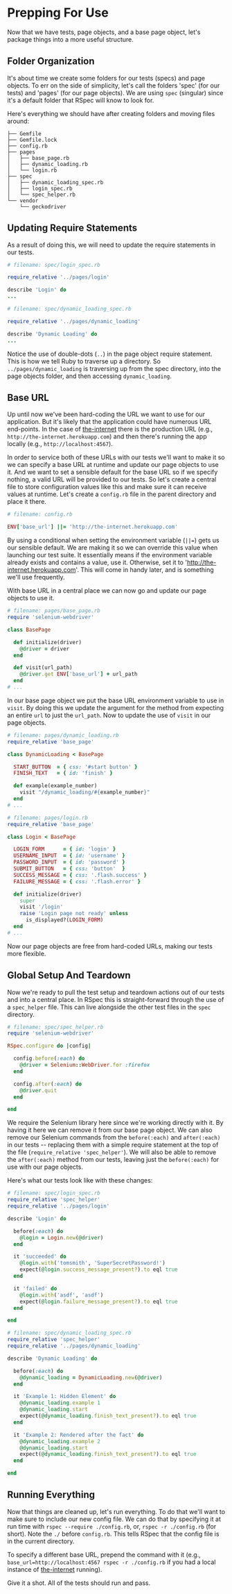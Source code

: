 # Prepping For Use

Now that we have tests, page objects, and a base page object, let's package things into a more useful structure.

## Folder Organization

It's about time we create some folders for our tests (specs) and page objects. To err on the side of simplicity, let's call the folders 'spec' (for our tests) and 'pages' (for our page objects). We are using `spec` (singular) since it's a default folder that RSpec will know to look for.

Here's everything we should have after creating folders and moving files around:

```text
├── Gemfile
├── Gemfile.lock
├── config.rb
├── pages
│   ├── base_page.rb
│   ├── dynamic_loading.rb
│   └── login.rb
├── spec
│   ├── dynamic_loading_spec.rb
│   ├── login_spec.rb
│   └── spec_helper.rb
└── vendor
    └── geckodriver
```

## Updating Require Statements

As a result of doing this, we will need to update the require statements in our tests.

```ruby
# filename: spec/login_spec.rb

require_relative '../pages/login'

describe 'Login' do
...
```

```ruby
# filename: spec/dynamic_loading_spec.rb

require_relative '../pages/dynamic_loading'

describe 'Dynamic Loading' do
...
```

Notice the use of double-dots (`..`) in the page object require statement. This is how we tell Ruby to traverse up a directory. So `../pages/dynamic_loading` is traversing up from the spec directory, into the page objects folder, and then accessing `dynamic_loading`.

## Base URL

Up until now we've been hard-coding the URL we want to use for our application. But it's likely that the application could have numerous URL end-points. In the case of [the-internet](https://github.com/tourdedave/the-internet) there is the production URL (e.g., `http://the-internet.herokuapp.com`) and then there's running the app locally (e.g., `http://localhost:4567`).

In order to service both of these URLs with our tests we'll want to make it so we can specify a base URL at runtime and update our page objects to use it. And we want to set a sensible default for the base URL so if we specify nothing, a valid URL will be provided to our tests. So let's create a central file to store configuration values like this and make sure it can receive values at runtime. Let's create a `config.rb` file in the parent directory and place it there.

```ruby
# filename: config.rb

ENV['base_url'] ||= 'http://the-internet.herokuapp.com'
```

By using a conditional when setting the environment variable (`||=`) gets us our sensible default. We are making it so we can override this value when launching our test suite. It essentially means if the environment variable already exists and contains a value, use it. Otherwise, set it to 'http://the-internet.herokuapp.com'. This will come in handy later, and is something we'll use frequently.

With base URL in a central place we can now go and update our page objects to use it.

```ruby
# filename: pages/base_page.rb
require 'selenium-webdriver'

class BasePage

  def initialize(driver)
    @driver = driver
  end

  def visit(url_path)
    @driver.get ENV['base_url'] + url_path
  end
# ...
```

In our base page object we put the base URL environment variable to use in `visit`. By doing this we update the argument for the method from expecting an entire `url` to just the `url_path`. Now to update the use of `visit` in our page objects.

```ruby
# filename: pages/dynamic_loading.rb
require_relative 'base_page'

class DynamicLoading < BasePage

  START_BUTTON  = { css: '#start button' }
  FINISH_TEXT   = { id: 'finish' }

  def example(example_number)
    visit "/dynamic_loading/#{example_number}"
  end
# ...
```

```ruby
# filename: pages/login.rb
require_relative 'base_page'

class Login < BasePage

  LOGIN_FORM      = { id: 'login' }
  USERNAME_INPUT  = { id: 'username' }
  PASSWORD_INPUT  = { id: 'password' }
  SUBMIT_BUTTON   = { css: 'button'  }
  SUCCESS_MESSAGE = { css: '.flash.success' }
  FAILURE_MESSAGE = { css: '.flash.error' }

  def initialize(driver)
    super
    visit '/login'
    raise 'Login page not ready' unless
      is_displayed?(LOGIN_FORM)
  end
# ...
```

Now our page objects are free from hard-coded URLs, making our tests more flexible.

## Global Setup And Teardown

Now we're ready to pull the test setup and teardown actions out of our tests and into a central place. In RSpec this is straight-forward through the use of a `spec_helper` file. This can live alongside the other test files in the `spec` directory.

```ruby
# filename: spec/spec_helper.rb
require 'selenium-webdriver'

RSpec.configure do |config|

  config.before(:each) do
    @driver = Selenium::WebDriver.for :firefox
  end

  config.after(:each) do
    @driver.quit
  end

end
```

We require the Selenium library here since we're working directly with it. By having it here we can remove it from our base page object. We can also remove our Selenium commands from the `before(:each)` and `after(:each)` in our tests -- replacing them with a simple require statement at the top of the file (`require_relative 'spec_helper'`). We will also be able to remove the `after(:each)` method from our tests, leaving just the `before(:each)` for use with our page objects.

Here's what our tests look like with these changes:

```ruby
# filename: spec/login_spec.rb
require_relative 'spec_helper'
require_relative '../pages/login'

describe 'Login' do

  before(:each) do
    @login = Login.new(@driver)
  end

  it 'succeeded' do
    @login.with('tomsmith', 'SuperSecretPassword!')
    expect(@login.success_message_present?).to eql true
  end

  it 'failed' do
    @login.with('asdf', 'asdf')
    expect(@login.failure_message_present?).to eql true
  end

end
```

```ruby
# filename: spec/dynamic_loading_spec.rb
require_relative 'spec_helper'
require_relative '../pages/dynamic_loading'

describe 'Dynamic Loading' do

  before(:each) do
    @dynamic_loading = DynamicLoading.new(@driver)
  end

  it 'Example 1: Hidden Element' do
    @dynamic_loading.example 1
    @dynamic_loading.start
    expect(@dynamic_loading.finish_text_present?).to eql true
  end

  it 'Example 2: Rendered after the fact' do
    @dynamic_loading.example 2
    @dynamic_loading.start
    expect(@dynamic_loading.finish_text_present?).to eql true
  end

end
```

## Running Everything

Now that things are cleaned up, let's run everything. To do that we'll want to make sure to include our new config file. We can do that by specifying it at run time with `rspec --require ./config.rb`, or, `rspec -r ./config.rb` (for short). Note the `./` before `config.rb`. This tells RSpec that the config file is in the current directory.

To specify a different base URL, prepend the command with it (e.g., `base_url=http://localhost:4567 rspec -r ./config.rb` if you had a local instance of [the-internet](https://github.com/tourdedave/the-internet) running).

Give it a shot. All of the tests should run and pass.
